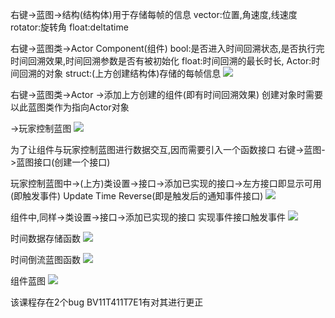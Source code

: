 右键->蓝图->结构(结构体)用于存储每帧的信息
vector:位置,角速度,线速度
rotator:旋转角
float:deltatime

右键->蓝图类->Actor Component(组件)
bool:是否进入时间回溯状态,是否执行完时间回溯效果,时间回溯参数是否有被初始化
float:时间回溯的最长时长,
Actor:时间回溯的对象
struct:(上方创建结构体)存储的每帧信息
![](../../assets/2023-05-29-15-08-45.png)

右键->蓝图类->Actor ->添加上方创建的组件(即有时间回溯效果)
创建对象时需要以此蓝图类作为指向Actor对象

->玩家控制蓝图
![](../../assets/2023-05-29-15-12-34.png)

为了让组件与玩家控制蓝图进行数据交互,因而需要引入一个函数接口
右键->蓝图->蓝图接口(创建一个接口)

玩家控制蓝图中->(上方)类设置->接口->添加已实现的接口->左方接口即显示可用(即触发事件)
Update Time Reverse(即是触发后的通知事件接口)
![](../../assets/2023-05-29-15-17-32.png)

组件中,同样->类设置->接口->添加已实现的接口
实现事件接口触发事件
![](../../assets/2023-05-29-15-19-18.png)

时间数据存储函数
![](../../assets/2023-05-29-15-25-08.png)

时间倒流蓝图函数
![](../../assets/2023-05-29-15-25-28.png)

组件蓝图
![](../../assets/2023-05-29-15-29-25.png)

该课程存在2个bug
BV11T411T7E1有对其进行更正